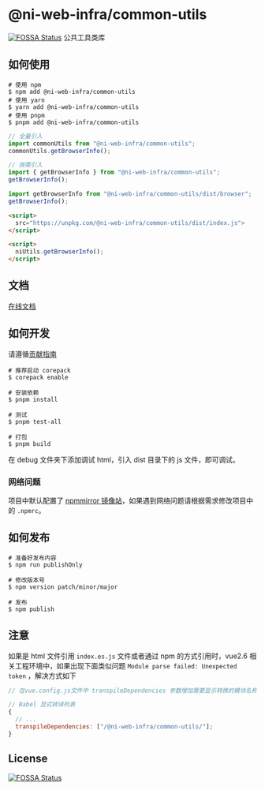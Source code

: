 # @ni-web-infra/common-utils

[![FOSSA Status](https://app.fossa.com/api/projects/git%2Bgithub.com%2FNI-Web-Infra-Team%2Fcommon-utils.svg?type=shield)](https://app.fossa.com/projects/git%2Bgithub.com%2FNI-Web-Infra-Team%2Fcommon-utils?ref=badge_shield)
公共工具类库

## 如何使用

```shell
# 使用 npm
$ npm add @ni-web-infra/common-utils
# 使用 yarn
$ yarn add @ni-web-infra/common-utils
# 使用 pnpm
$ pnpm add @ni-web-infra/common-utils
```

```javascript
// 全量引入
import commonUtils from "@ni-web-infra/common-utils";
commonUtils.getBrowserInfo();

// 按需引入
import { getBrowserInfo } from "@ni-web-infra/common-utils";
getBrowserInfo();

import getBrowserInfo from "@ni-web-infra/common-utils/dist/browser";
getBrowserInfo();
```

```html
<script>
  src="https://unpkg.com/@ni-web-infra/common-utils/dist/index.js">
</script>

<script>
  niUtils.getBrowserInfo();
</script>
```

## 文档

[在线文档](<[common-utils.js.org](https://common-utils.js.org/)>)

## 如何开发

请遵循[贡献指南](https://github.com/NI-Web-Infra-Team/common-utils/blob/main/.github/CONTRIBUTING.zh-CN.md)

```shell
# 推荐启动 corepack
$ corepack enable

# 安装依赖
$ pnpm install

# 测试
$ pnpm test-all

# 打包
$ pnpm build
```

在 debug 文件夹下添加调试 html，引入 dist 目录下的 js 文件，即可调试。

### 网络问题

项目中默认配置了 [npmmirror 镜像站](https://npmmirror.com/)，如果遇到网络问题请根据需求修改项目中的 `.npmrc`。

## 如何发布

```shell
# 准备好发布内容
$ npm run publishOnly

# 修改版本号
$ npm version patch/minor/major

# 发布
$ npm publish
```

## 注意

如果是 html 文件引用 `index.es.js` 文件或者通过 npm 的方式引用时，vue2.6 相关工程环境中，如果出现下面类似问题 `Module parse failed: Unexpected token` ，解决方式如下

```javascript
// 在vue.config.js文件中 transpileDependencies 参数增加需要显示转换的模块名称

// Babel 显式转译列表
{
  // ...
  transpileDependencies: ["/@ni-web-infra/common-utils/"];
}
```

## License

[![FOSSA Status](https://app.fossa.com/api/projects/git%2Bgithub.com%2FNI-Web-Infra-Team%2Fcommon-utils.svg?type=large)](https://app.fossa.com/projects/git%2Bgithub.com%2FNI-Web-Infra-Team%2Fcommon-utils?ref=badge_large)
